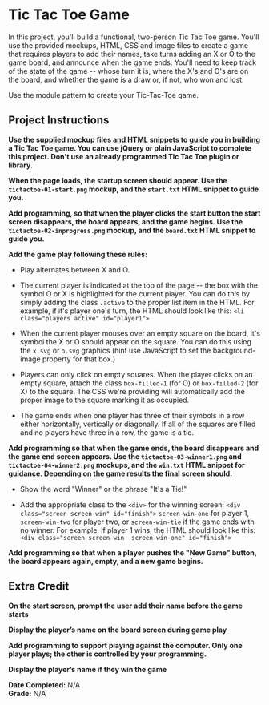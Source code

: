 # Tic Tac Toe Game

In this project, you'll build a functional, two-person Tic Tac Toe game. You'll use the provided mockups, HTML, CSS 
and image files to create a game that requires players to add their names, take turns adding an X or O to the game 
board, and announce when the game ends. You'll need to keep track of the state of the game -- whose turn it is, 
where the X's and O's are on the board, and whether the game is a draw or, if not, who won and lost.  

Use the module pattern to create your Tic-Tac-Toe game.  

## Project Instructions

**Use the supplied mockup files and HTML snippets to guide you in building a Tic Tac Toe game. You can use jQuery or 
plain JavaScript to complete this project. Don't use an already programmed Tic Tac Toe plugin or library.**  

**When the page loads, the startup screen should appear. Use the `tictactoe-01-start.png` mockup, and the `start.txt` 
HTML snippet to guide you.**

**Add programming, so that when the player clicks the start button the start screen disappears, the board appears, 
and the game begins. Use the `tictactoe-02-inprogress.png` mockup, and the `board.txt` HTML snippet to guide you.**  

**Add the game play following these rules:**

* Play alternates between X and O.  

* The current player is indicated at the top of the page -- the box with the symbol O or X is highlighted for the 
current player. You can do this by simply adding the class `.active` to the proper list item in the HTML. For 
example, if it's player one's turn, the HTML should look like this: `<li class="players active" id="player1">`

* When the current player mouses over an empty square on the board, it's symbol the X or O should appear on the 
square. You can do this using the `x.svg` or `o.svg` graphics (hint use JavaScript to set the background-image 
property for that box.)

* Players can only click on empty squares. When the player clicks on an empty square, attach the class 
`box-filled-1` (for O) or `box-filled-2` (for X) to the square. The CSS we're providing will automatically add the 
proper image to the square marking it as occupied.

* The game ends when one player has three of their symbols in a row either horizontally, vertically or 
diagonally. If all of the squares are filled and no players have three in a row, the game is a tie.  

**Add programming so that when the game ends, the board disappears and the game end screen appears. Use the 
`tictactoe-03-winner1.png` and `tictactoe-04-winner2.png` mockups, and the `win.txt` HTML snippet for guidance. 
Depending on the game results the final screen should:**  

* Show the word "Winner" or the phrase "It's a Tie!"

* Add the appropriate class to the `<div>` for the winning screen: `<div class="screen screen-win" id="finish">` 
`screen-win-one` for player 1, `screen-win-two` for player two, or `screen-win-tie` if the game ends with no 
winner. For example, if player 1 wins, the HTML should look like this: `<div class="screen screen-win 
screen-win-one" id="finish">`

**Add programming so that when a player pushes the "New Game" button, the board appears again, empty, and a 
new game begins.**


## Extra Credit

**On the start screen, prompt the user add their name before the game starts**

**Display the player’s name on the board screen during game play**

**Add programming to support playing against the computer. Only one player plays; the other is controlled by 
your programming.**

**Display the player’s name if they win the game**  

**Date Completed:** N/A  
**Grade:** N/A
